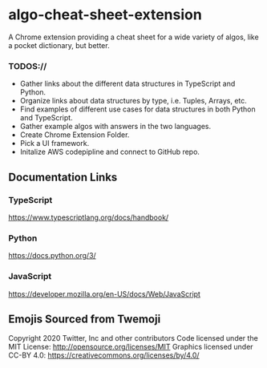 # algo-cheat-sheet-extension
A Chrome extension providing a cheat sheet for a wide variety of algos, like a pocket dictionary, but better.

### TODOS://
* Gather links about the different data structures in TypeScript and Python.
* Organize links about data structures by type, i.e. Tuples, Arrays, etc.
* Find examples of different use cases for data structures in both Python and TypeScript.
* Gather example algos with answers in the two languages.
* Create Chrome Extension Folder.
* Pick a UI framework.
* Initalize AWS codepipline and connect to GitHub repo.

## Documentation Links
### TypeScript
https://www.typescriptlang.org/docs/handbook/
### Python
https://docs.python.org/3/
### JavaScript
https://developer.mozilla.org/en-US/docs/Web/JavaScript

## Emojis Sourced from Twemoji
Copyright 2020 Twitter, Inc and other contributors
Code licensed under the MIT License: http://opensource.org/licenses/MIT
Graphics licensed under CC-BY 4.0: https://creativecommons.org/licenses/by/4.0/